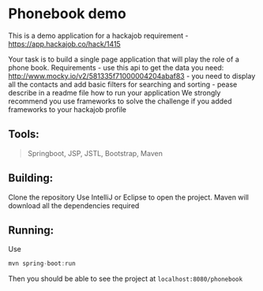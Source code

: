 Phonebook demo
=============

This is a demo application for a hackajob requirement - https://app.hackajob.co/hack/1415

Your task is to build a single page application that will play the role of a phone book.  Requirements - use this api to get the data you need: http://www.mocky.io/v2/581335f71000004204abaf83 - you need to display all the contacts and add basic filters for searching and sorting - pease describe in a readme file how to run your application  We strongly recommend you use frameworks to solve the challenge if you added frameworks to your hackajob profile

Tools:
-----
>Springboot, JSP, JSTL, Bootstrap, Maven

Building:
-----
Clone the repository
Use IntelliJ or Eclipse to open the project. Maven will download all the dependencies required


Running:
--------
Use 
```javascript
mvn spring-boot:run
```
Then you should be able to see the project at `localhost:8080/phonebook`

